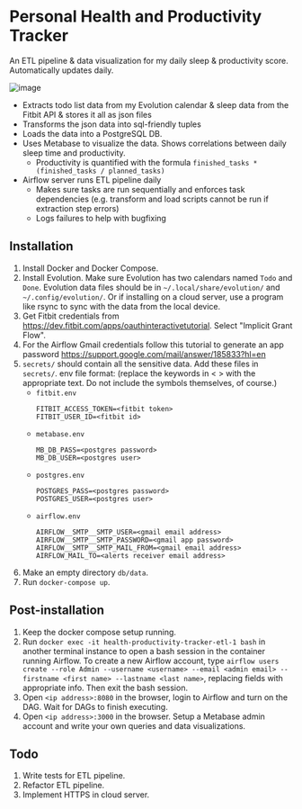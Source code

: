 # Personal Health and Productivity Tracker

An ETL pipeline & data visualization for my daily sleep & productivity score. Automatically updates daily.

![image](https://user-images.githubusercontent.com/13644295/153356396-be1ff814-5b59-454e-bd0a-83982b7a0c9b.png)

- Extracts todo list data from my Evolution calendar & sleep data from the Fitbit API & stores it all as json files
- Transforms the json data into sql-friendly tuples
- Loads the data into a PostgreSQL DB.
- Uses Metabase to visualize the data. Shows correlations between daily sleep time and productivity.
  - Productivity is quantified with the formula `finished_tasks * (finished_tasks / planned_tasks)`
- Airflow server runs ETL pipeline daily
  - Makes sure tasks are run sequentially and enforces task dependencies (e.g. transform and load scripts cannot be run if extraction step errors)
  - Logs failures to help with bugfixing

## Installation
1. Install Docker and Docker Compose.
1. Install Evolution. Make sure Evolution has two calendars named `Todo` and `Done`. Evolution data files should be in `~/.local/share/evolution/` and `~/.config/evolution/`. Or if installing on a cloud server, use a program like rsync to sync with the data from the local device.
1. Get Fitbit credentials from https://dev.fitbit.com/apps/oauthinteractivetutorial. Select "Implicit Grant Flow".
1. For the Airflow Gmail credentials follow this tutorial to generate an app password https://support.google.com/mail/answer/185833?hl=en
1. `secrets/` should contain all the sensitive data. Add these files in `secrets/`. env file format: (replace the keywords in < > with the appropriate text. Do not include the symbols themselves, of course.)
    - `fitbit.env`
        ```
        FITBIT_ACCESS_TOKEN=<fitbit token>
        FITBIT_USER_ID=<fitbit id>
        ```
    - `metabase.env`
        ```
        MB_DB_PASS=<postgres password>
        MB_DB_USER=<postgres user>
        ```
    - `postgres.env`
        ```
        POSTGRES_PASS=<postgres password>
        POSTGRES_USER=<postgres user>
        ```
    - `airflow.env`
        ```
        AIRFLOW__SMTP__SMTP_USER=<gmail email address>
        AIRFLOW__SMTP__SMTP_PASSWORD=<gmail app password>
        AIRFLOW__SMTP__SMTP_MAIL_FROM=<gmail email address>
        AIRFLOW_MAIL_TO=<alerts receiver email address>
        ```
1. Make an empty directory `db/data`.
1. Run `docker-compose up`.

## Post-installation
1. Keep the docker compose setup running.
2. Run `docker exec -it health-productivity-tracker-etl-1 bash` in another terminal instance to open a bash session in the container running Airflow. To create a new Airflow account, type `airflow users  create --role Admin --username <username> --email <admin email> --firstname <first name> --lastname <last name>`, replacing fields with appropriate info. Then exit the bash session.
3. Open `<ip address>:8080` in the browser, login to Airflow and turn on the DAG. Wait for DAGs to finish executing.
4. Open `<ip address>:3000` in the browser. Setup a Metabase admin account and write your own queries and data visualizations.

## Todo
1. Write tests for ETL pipeline.
2. Refactor ETL pipeline.
3. Implement HTTPS in cloud server.
